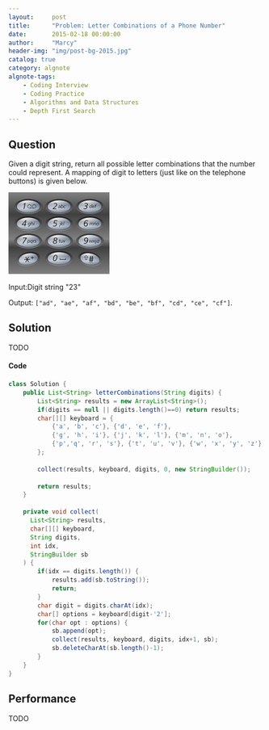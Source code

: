 ```yaml
---
layout:     post
title:      "Problem: Letter Combinations of a Phone Number"
date:       2015-02-18 00:00:00
author:     "Marcy"
header-img: "img/post-bg-2015.jpg"
catalog: true
category: algnote
algnote-tags:
    - Coding Interview
    - Coding Practice
    - Algorithms and Data Structures
    - Depth First Search
---
```


## Question

Given a digit string, return all possible letter combinations that the number could represent. A mapping of digit to letters (just like on the telephone buttons) is given below.

![](/img/posts/dsa/letter-combination.png)

Input:Digit string "23"

Output: `["ad", "ae", "af", "bd", "be", "bf", "cd", "ce", "cf"]`.

## Solution
TODO

#### Code
```java
class Solution {
    public List<String> letterCombinations(String digits) {
        List<String> results = new ArrayList<String>();
        if(digits == null || digits.length()==0) return results;
        char[][] keyboard = {
            {'a', 'b', 'c'}, {'d', 'e', 'f'},
            {'g', 'h', 'i'}, {'j', 'k', 'l'}, {'m', 'n', 'o'},
            {'p','q', 'r', 's'}, {'t', 'u', 'v'}, {'w', 'x', 'y', 'z'}
        };
            
        collect(results, keyboard, digits, 0, new StringBuilder());
            
        return results;
    }
        
    private void collect(
      List<String> results, 
      char[][] keyboard, 
      String digits, 
      int idx, 
      StringBuilder sb
    ) {
        if(idx == digits.length()) {
            results.add(sb.toString());
            return;
        }
        char digit = digits.charAt(idx);
        char[] options = keyboard[digit-'2'];
        for(char opt : options) {
            sb.append(opt);
            collect(results, keyboard, digits, idx+1, sb);
            sb.deleteCharAt(sb.length()-1);
        }
    }
}
```

## Performance
TODO